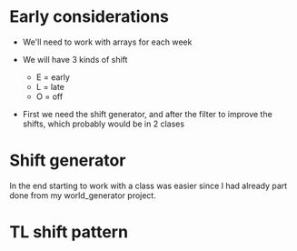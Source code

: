 # Early considerations

* We'll need to work with arrays for each week

* We will have 3 kinds of shift
  - E = early
  - L = late
  - O = off

* First we need the shift generator, and after the filter to improve the shifts, which probably would be in 2 clases


# Shift generator

In the end starting to work with a class was easier since I had already part done from my world_generator project.

# TL shift pattern
